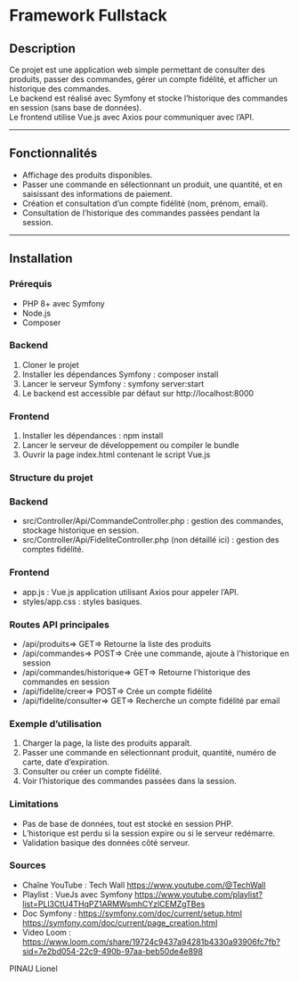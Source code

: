 # Framework Fullstack

## Description

Ce projet est une application web simple permettant de consulter des produits, passer des commandes, gérer un compte fidélité, et afficher un historique des commandes.  
Le backend est réalisé avec Symfony et stocke l’historique des commandes en session (sans base de données).  
Le frontend utilise Vue.js avec Axios pour communiquer avec l’API.

---

## Fonctionnalités

- Affichage des produits disponibles.
- Passer une commande en sélectionnant un produit, une quantité, et en saisissant des informations de paiement.
- Création et consultation d’un compte fidélité (nom, prénom, email).
- Consultation de l’historique des commandes passées pendant la session.

---

## Installation

### Prérequis

- PHP 8+ avec Symfony
- Node.js
- Composer

### Backend

1. Cloner le projet
2. Installer les dépendances Symfony :
    composer install
3. Lancer le serveur Symfony :
    symfony server:start
4. Le backend est accessible par défaut sur http://localhost:8000

### Frontend

1. Installer les dépendances :
    npm install
2. Lancer le serveur de développement ou compiler le bundle
3. Ouvrir la page index.html contenant le script Vue.js

### Structure du projet

### Backend

- src/Controller/Api/CommandeController.php : gestion des commandes, stockage historique en session.
- src/Controller/Api/FideliteController.php (non détaillé ici) : gestion des comptes fidélité.

### Frontend

- app.js : Vue.js application utilisant Axios pour appeler l’API.
- styles/app.css : styles basiques.

### Routes API principales

- /api/produits=> GET=> Retourne la liste des produits
- /api/commandes=> POST=> Crée une commande, ajoute à l'historique en session
- /api/commandes/historique=> GET=> Retourne l'historique des commandes en session
- /api/fidelite/creer=> POST=> Crée un compte fidélité
- /api/fidelite/consulter=> GET=> Recherche un compte fidélité par email

### Exemple d’utilisation

1. Charger la page, la liste des produits apparaît.
2. Passer une commande en sélectionnant produit, quantité, numéro de carte, date d’expiration.
3. Consulter ou créer un compte fidélité.
4. Voir l’historique des commandes passées dans la session.

### Limitations

- Pas de base de données, tout est stocké en session PHP.
- L’historique est perdu si la session expire ou si le serveur redémarre.
- Validation basique des données côté serveur.

### Sources 

- Chaîne YouTube : Tech Wall https://www.youtube.com/@TechWall
- Playlist : VueJs avec Symfony https://www.youtube.com/playlist?list=PLl3CtU4THqPZ1ARMWsmhCYzlCEMZgTBes
- Doc Symfony : https://symfony.com/doc/current/setup.html https://symfony.com/doc/current/page_creation.html
- Video Loom : https://www.loom.com/share/19724c9437a94281b4330a93906fc7fb?sid=7e2bd054-22c9-490b-97aa-beb50de4e898


PINAU Lionel